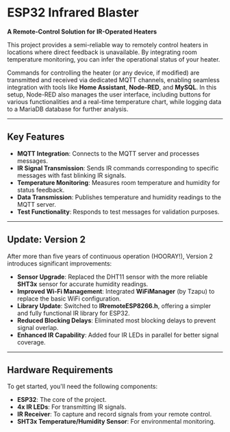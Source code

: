 # ESP32 Infrared Blaster

**A Remote-Control Solution for IR-Operated Heaters**

This project provides a semi-reliable way to remotely control heaters in locations where direct feedback is unavailable. By integrating room temperature monitoring, you can infer the operational status of your heater.

Commands for controlling the heater (or any device, if modified) are transmitted and received via dedicated MQTT channels, enabling seamless integration with tools like **Home Assistant**, **Node-RED**, and **MySQL**. In this setup, Node-RED also manages the user interface, including buttons for various functionalities and a real-time temperature chart, while logging data to a MariaDB database for further analysis.

---

## Key Features

- **MQTT Integration**: Connects to the MQTT server and processes messages.
- **IR Signal Transmission**: Sends IR commands corresponding to specific messages with fast blinking IR signals.
- **Temperature Monitoring**: Measures room temperature and humidity for status feedback.
- **Data Transmission**: Publishes temperature and humidity readings to the MQTT server.
- **Test Functionality**: Responds to test messages for validation purposes.

---

## Update: Version 2

After more than five years of continuous operation (HOORAY!), Version 2 introduces significant improvements:

- **Sensor Upgrade**: Replaced the DHT11 sensor with the more reliable **SHT3x** sensor for accurate humidity readings.
- **Improved Wi-Fi Management**: Integrated **WiFiManager** (by Tzapu) to replace the basic WiFi configuration.
- **Library Update**: Switched to **IRremoteESP8266.h**, offering a simpler and fully functional IR library for ESP32.
- **Reduced Blocking Delays**: Eliminated most blocking delays to prevent signal overlap.
- **Enhanced IR Capability**: Added four IR LEDs in parallel for better signal coverage.

---

## Hardware Requirements

To get started, you'll need the following components:

- **ESP32**: The core of the project.
- **4x IR LEDs**: For transmitting IR signals.
- **IR Receiver**: To capture and record signals from your remote control.
- **SHT3x Temperature/Humidity Sensor**: For environmental monitoring.
